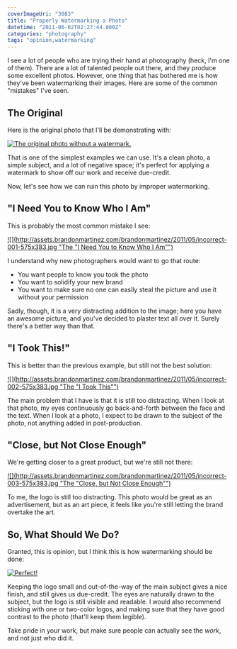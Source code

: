 ```yaml
---
coverImageUri: "3083"
title: "Properly Watermarking a Photo"
datetime: "2011-06-02T02:27:44.000Z"
categories: "photography"
tags: "opinion,watermarking"
---
```


I see a lot of people who are trying their hand at photography (heck, I'm one of them). There are a lot of talented people out there, and they produce some excellent photos. However, one thing that has bothered me is how they've been watermarking their images. Here are some of the common "mistakes" I've seen.

## The Original

Here is the original photo that I'll be demonstrating with:

[![](http://assets.brandonmartinez.com/brandonmartinez/2011/05/original-575x383.jpg "The original photo without a watermark.")](http://assets.brandonmartinez.com/brandonmartinez/2011/05/original.jpg)

That is one of the simplest examples we can use. It's a clean photo, a simple subject, and a lot of negative space; it's perfect for applying a watermark to show off our work and receive due-credit.

Now, let's see how we can ruin this photo by improper watermarking.

## "I Need You to Know Who I Am"

This is probably the most common mistake I see:

[![](http://assets.brandonmartinez.com/brandonmartinez/2011/05/incorrect-001-575x383.jpg "The "I Need You to Know Who I Am"")](http://assets.brandonmartinez.com/brandonmartinez/2011/05/incorrect-001.jpg)

I understand why new photographers would want to go that route:

- You want people to know you took the photo
- You want to solidify your new brand
- You want to make sure no one can easily steal the picture and use it without your permission

Sadly, though, it is a very distracting addition to the image; here you have an awesome picture, and you've decided to plaster text all over it. Surely there's a better way than that.

## "I Took This!"

This is better than the previous example, but still not the best solution:

[![](http://assets.brandonmartinez.com/brandonmartinez/2011/05/incorrect-002-575x383.jpg "The "I Took This"")](http://assets.brandonmartinez.com/brandonmartinez/2011/05/incorrect-002.jpg)

The main problem that I have is that it is still too distracting. When I look at that photo, my eyes continuously go back-and-forth between the face and the text. When I look at a photo, I expect to be drawn to the subject of the photo, not anything added in post-production.

## "Close, but Not Close Enough"

We're getting closer to a great product, but we're still not there:

[![](http://assets.brandonmartinez.com/brandonmartinez/2011/05/incorrect-003-575x383.jpg "The "Close, but Not Close Enough"")](http://assets.brandonmartinez.com/brandonmartinez/2011/05/incorrect-003.jpg)

To me, the logo is still too distracting. This photo would be great as an advertisement, but as an art piece, it feels like you're still letting the brand overtake the art.

## So, What Should We Do?

Granted, this is opinion, but I think this is how watermarking should be done:

[![](http://assets.brandonmartinez.com/brandonmartinez/2011/05/correct-575x383.jpg "Perfect!")](http://assets.brandonmartinez.com/brandonmartinez/2011/05/correct.jpg)

Keeping the logo small and out-of-the-way of the main subject gives a nice finish, and still gives us due-credit. The eyes are naturally drawn to the subject, but the logo is still visible and readable. I would also recommend sticking with one or two-color logos, and making sure that they have good contrast to the photo (that'll keep them legible).

Take pride in your work, but make sure people can actually see the _work_, and not just who did it.
